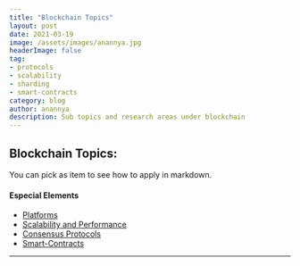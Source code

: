 ```yaml
---
title: "Blockchain Topics"
layout: post
date: 2021-03-19
image: /assets/images/anannya.jpg
headerImage: false
tag:
- protocols
- scalability
- sharding
- smart-contracts
category: blog
author: anannya
description: Sub topics and research areas under blockchain
---
```


## Blockchain Topics:

You can pick as item to see how to apply in markdown.

#### Especial Elements
- [Platforms](#evidence)
- [Scalability and Performance](#evidence)
- [Consensus Protocols](#side-by-side)
- [Smart-Contracts](#star)

---
